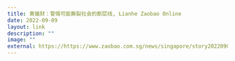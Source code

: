 ```yaml
---
title: 黄循财：警惕可能撕裂社会的断层线, Lianhe Zaobao Online
date: 2022-09-09
layout: link
description: ""
image: ""
external: https://https://www.zaobao.com.sg/news/singapore/story20220909-1311103
---
```

